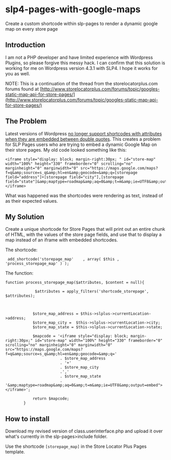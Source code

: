 # slp4-pages-with-google-maps
Create a custom shortcode within slp-pages to render a dynamic google map on every store page


## Introduction
I am not a PHP developer and have limited experience with Wordpress Plugins, so please forgive this messy hack. I can confirm that this solution is working for me on Wordpress version 4.3.1 with SLP4. I hope it works for you as well.

NOTE: This is a continuation of the thread from the storelocatorplus.com forums found at [http://www.storelocatorplus.com/forums/topic/googles-static-map-api-for-store-pages/](http://www.storelocatorplus.com/forums/topic/googles-static-map-api-for-store-pages/)

## The Problem
Latest versions of Wordpress [no longer support shortcodes with attributes when they are embedded between double quotes](https://make.wordpress.org/core/2015/07/23/changes-to-the-shortcode-api/). This creates a problem for SLP Pages users who are trying to embed a dynamic Google Map on their store pages. My old code looked something like this:

```
<iframe style="display: block; margin-right:30px; " id="store-map" width="100%" height="330" frameborder="0" scrolling="no" marginheight="0" marginwidth="0" src="https://maps.google.com/maps?f=q&amp;source=s_q&amp;hl=en&amp;geocode=&amp;q=[storepage field="address"]+[storepage field="city"],[storepage field="state"]&amp;maptype=roadmap&amp;aq=0&amp;t=m&amp;ie=UTF8&amp;output=embed">
</iframe>
```

What was happened was the shortcodes were rendering as text, instead of as their expected values.


## My Solution
Create a unique shortcode for Store Pages that will print out an entire chunk of HTML, with the values of the store page fields, and use that to display a map instead of an iframe with embedded shortcodes.

The shortcode:
```
 add_shortcode('storepage_map'    , array( $this , 'process_storepage_map' ) );
```

The function:
```
function process_storepage_map($attributes, $content = null){
		    
		     $attributes = apply_filters('shortcode_storepage', $attributes);



		    $store_map_address = $this->slplus->currentLocation->address;
		    $store_map_city =  $this->slplus->currentLocation->city;
		    $store_map_state = $this->slplus->currentLocation->state;
		    
		    $mapcode = '<iframe style="display: block; margin-right:30px;" id="store-map" width="100%" height="330" frameborder="0" scrolling="no" marginheight="0" marginwidth="0" src="https://maps.google.com/maps?f=q&amp;source=s_q&amp;hl=en&amp;geocode=&amp;q=' 
		    			. $store_map_address 
		    			. '+'
		    			. $store_map_city 
		    			.','
		    			. $store_map_state
		    			. '&amp;maptype=roadmap&amp;aq=0&amp;t=m&amp;ie=UTF8&amp;output=embed"></iframe>';
		    
		    return $mapcode;
	    }

```

## How to install

Download my revised version of class.userinterface.php and upload it over what's currently in the slp-pages>include folder.

Use the shortcode `[storepage_map]` in the Store Locator Plus Pages template. 

